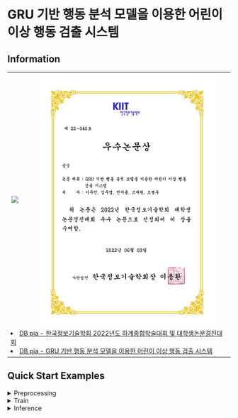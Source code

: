 # GRU 기반 행동 분석 모델을 이용한 어린이 이상 행동 검출 시스템

## Information
<table>
    <th>
        <img src="https://www.dbpia.co.kr/img_cover/is_Cover/is_532218b.jpg" width=400px>
    </th>
    <th>
        <img src="./static/2022-kiit-bestaward.png" width=400px>
    </th>
    <tr>
        <td colspan=2>
            <li><a href="https://www.dbpia.co.kr/journal/voisDetail?voisId=VOIS00692420">DB pia - 한국정보기술학회 2022년도 하계종합학술대회 및 대학생논문경진대회</a></li>
            <li><a href="https://www.dbpia.co.kr/journal/articleDetail?nodeId=NODE11082631">DB pia - GRU 기반 행동 분석 모델을 이용한 어린이 이상 행동 검출 시스템</a></li>
        </td>
    </tr>
</table>

## Quick Start Examples
<details>
<summary>Preprocessing</summary>
<div markdown="1">

```
$ python preprocess.py -v ./원본/싸움/*/*/*.mp4 -l ./싸움/*/*/*.xml -s new_datasets/train/2 ../final_datasets/train/2 -f features_train_normal
```
</div>
</details>
<details>
<summary>Train</summary>
<div markdown="1">

```
$ python train.py -d ../datasets
```
</div>
</details>
<details>
<summary>Inference</summary>
<div markdown="1">

```
$ python inference.py 
```
</div>
</details>

